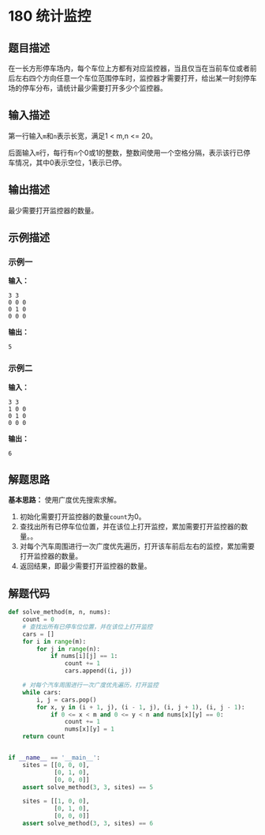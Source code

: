 # 180 统计监控

## 题目描述

在一长方形停车场内，每个车位上方都有对应监控器，当且仅当在当前车位或者前后左右四个方向任意一个车位范围停车时，监控器才需要打开，给出某一时刻停车场的停车分布，请统计最少需要打开多少个监控器。

## 输入描述

第一行输入`m`和`n`表示长宽，满足1 < m,n <= 20。

后面输入`m`行，每行有`n`个0或1的整数，整数间使用一个空格分隔，表示该行已停车情况，其中0表示空位，1表示已停。

## 输出描述

最少需要打开监控器的数量。

## 示例描述

### 示例一

**输入：**

```text
3 3
0 0 0
0 1 0
0 0 0
```

**输出：**

```text
5
```

### 示例二

**输入：**

```text
3 3
1 0 0
0 1 0
0 0 0
```

**输出：**

```text
6
```

## 解题思路

**基本思路：** 使用广度优先搜索求解。

1. 初始化需要打开监控器的数量`count`为0。
2. 查找出所有已停车位位置，并在该位上打开监控，累加需要打开监控器的数量。。
3. 对每个汽车周围进行一次广度优先遍历，打开该车前后左右的监控，累加需要打开监控器的数量。   
4. 返回结果，即最少需要打开监控器的数量。

## 解题代码

```python
def solve_method(m, n, nums):
    count = 0
    # 查找出所有已停车位位置，并在该位上打开监控
    cars = []
    for i in range(m):
        for j in range(n):
            if nums[i][j] == 1:
                count += 1
                cars.append((i, j))

    # 对每个汽车周围进行一次广度优先遍历，打开监控
    while cars:
        i, j = cars.pop()
        for x, y in (i + 1, j), (i - 1, j), (i, j + 1), (i, j - 1):
            if 0 <= x < m and 0 <= y < n and nums[x][y] == 0:
                count += 1
                nums[x][y] = 1
    return count


if __name__ == '__main__':
    sites = [[0, 0, 0],
             [0, 1, 0],
             [0, 0, 0]]
    assert solve_method(3, 3, sites) == 5

    sites = [[1, 0, 0],
             [0, 1, 0],
             [0, 0, 0]]
    assert solve_method(3, 3, sites) == 6
```



